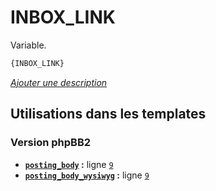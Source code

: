 # INBOX_LINK


Variable.

```html
{INBOX_LINK}
```

[*Ajouter une description*](https://fa-tvars.appspot.com/var/INBOX_LINK)

## Utilisations dans les templates

### Version phpBB2
* __[`posting_body`](../tpl/var/subsilver/posting_body.md#readme) :__ ligne [`9`](../tpl/src/subsilver/posting_body.tpl#L9)
* __[`posting_body_wysiwyg`](../tpl/var/subsilver/posting_body_wysiwyg.md#readme) :__ ligne [`9`](../tpl/src/subsilver/posting_body_wysiwyg.tpl#L9)